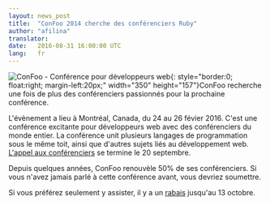 ```yaml
---
layout: news_post
title:  "ConFoo 2014 cherche des conférenciers Ruby"
author: "afilina"
translator:
date:   2016-08-31 16:00:00 UTC
lang:   fr
---
```


![ConFoo - Conférence pour développeurs web](https://confoo.ca/images/content/confoo-master.jpg){: style="border:0; float:right; margin-left:20px;" width="350" height="157"}ConFoo recherche une fois de plus des conférenciers passionnés pour la prochaine conférence.

L'évènement a lieu à Montréal, Canada, du 24 au 26 févier 2016. C'est une conférence excitante pour développeurs web avec des conférenciers du monde entier. La conférence unit plusieurs langages de programmation sous le même toit, ainsi que d'autres sujets liés au développement web. [L'appel aux conférenciers][1] se termine le 20 septembre.

Depuis quelques années, ConFoo renouvèle 50% de ses conférenciers. Si vous n'avez jamais parlé à cette conférence avant, vous devriez soumettre.

Si vous préférez seulement y assister, il y a un [rabais][2] jusqu'au 13 octobre.

[1]: https://confoo.ca/fr/call-for-papers
[2]: https://confoo.ca/fr/register
